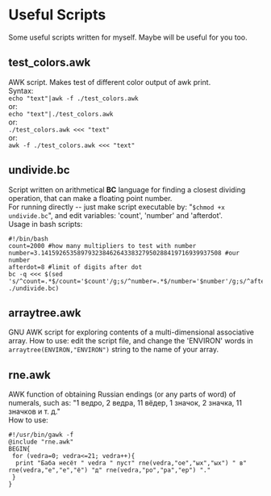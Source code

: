 # Useful Scripts  
Some useful scripts written for myself. Maybe will be useful for you too.

## test_colors.awk
AWK script. Makes test of different color output of awk print.<br>
Syntax:<br>
`echo "text"|awk -f ./test_colors.awk`<br>
or:<br>
`echo "text"|./test_colors.awk`<br>
or:<br>
`./test_colors.awk <<< "text"`<br>
or:<br>
`awk -f ./test_colors.awk <<< "text"`<br>

## undivide.bc
Script written on arithmetical **BC** language for finding a closest dividing operation, that can make a floating point number.<br>For running directly -- just make script executable by: "`$chmod +x undivide.bc`", and edit variables: 'count', 'number' and 'afterdot'.<br>Usage in bash scripts:
```
#!/bin/bash
count=2000 #how many multipliers to test with number
number=3.14159265358979323846264338327950288419716939937508 #our number
afterdot=8 #limit of digits after dot
bc -q <<< $(sed 's/^count=.*$/count='$count'/g;s/^number=.*$/number='$number'/g;s/^afterdot=.*$/afterdot='$afterdot'/g;' ./undivide.bc)
```
## arraytree.awk
GNU AWK script for exploring contents of a multi-dimensional associative array. How to use: edit the script file, and change the 'ENVIRON' words in `arraytree(ENVIRON,"ENVIRON")` string to the name of your array.

## rne.awk
AWK function of obtaining Russian endings (or any parts of word) of numerals, such as: "1 ведро, 2 ведра, 11 вёдер, 1 значок, 2 значка, 11 значков и т. д."<br> How to use:
```
#!/usr/bin/gawk -f
@include "rne.awk"
BEGIN{
 for (vedra=0; vedra<=21; vedra++){
  print "Баба несёт " vedra " пуст" rne(vedra,"ое","ых","ых") " в" rne(vedra,"е","е","ё") "д" rne(vedra,"ро","ра","ер") "."
 }
}
```